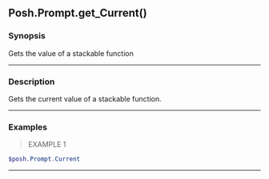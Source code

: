 Posh.Prompt.get_Current()
-------------------------




### Synopsis
Gets the value of a stackable function



---


### Description

Gets the current value of a stackable function.



---


### Examples
> EXAMPLE 1

```PowerShell
$posh.Prompt.Current
```


---
